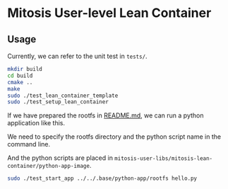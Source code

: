 # Mitosis User-level Lean Container

## Usage

Currently, we can refer to the unit test in `tests/`.

```bash
mkdir build
cd build
cmake ..
make
sudo ./test_lean_container_template
sudo ./test_setup_lean_container
```

If we have prepared the rootfs in [README.md](../README.md), we can run a python application like this.

We need to specify the rootfs directory and the python script name in the command line.

And the python scripts are placed in `mitosis-user-libs/mitosis-lean-container/python-app-image`.

```bash
sudo ./test_start_app ../../.base/python-app/rootfs hello.py
```
